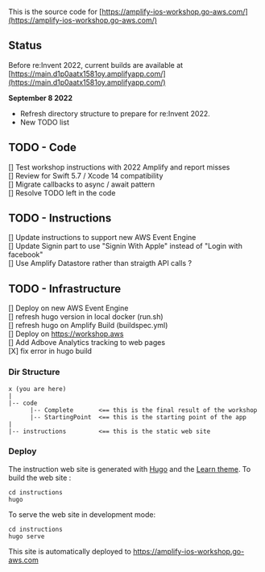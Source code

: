 This is the source code for [https://amplify-ios-workshop.go-aws.com/](https://amplify-ios-workshop.go-aws.com/)

## Status 

Before re:Invent 2022, current builds are available at [https://main.d1p0aatx1581oy.amplifyapp.com/](https://main.d1p0aatx1581oy.amplifyapp.com/)

**September 8 2022** 

- Refresh directory structure to prepare for re:Invent 2022.  
- New TODO list  

## TODO - Code 

[] Test workshop instructions with 2022 Amplify and report misses  
[] Review for Swift 5.7 / Xcode 14 compatibility  
[] Migrate callbacks to async / await pattern  
[] Resolve TODO left in the code  

## TODO - Instructions 

[] Update instructions to support new AWS Event Engine  
[] Update Signin part to use "Signin With Apple" instead of "Login with facebook"  
[] Use Amplify Datastore rather than straigth API calls ?  

## TODO - Infrastructure 

[] Deploy on new AWS Event Engine  
[] refresh hugo version in local docker (run.sh)  
[] refresh hugo on Amplify Build (buildspec.yml)  
[] Deploy on https://workshop.aws  
[] Add Adbove Analytics tracking to web pages  
[X] fix error in hugo build  

### Dir Structure

```text
x (you are here)
|
|-- code
      |-- Complete       <== this is the final result of the workshop
      |-- StartingPoint  <== this is the starting point of the app
|
|-- instructions         <== this is the static web site
```

### Deploy

The instruction web site is generated with [Hugo](https://gohugo.io) and the [Learn theme](https://learn.netlify.com/en/).
To build the web site :
```
cd instructions
hugo
```

To serve the web site in development mode:
```
cd instructions
hugo serve
```

This site is automatically deployed to https://amplify-ios-workshop.go-aws.com
